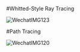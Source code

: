 #Whitted-Style Ray Tracing

![WechatIMG123](/Users/sqwriwy/Desktop/大三下/可视计算概论/lab/2/lab-2-0.2/README.assets/WechatIMG123.jpeg)

#Path Tracing

![WechatIMG120](/Users/sqwriwy/Desktop/大三下/可视计算概论/lab/2/lab-2-0.2/README.assets/WechatIMG120.jpeg)
